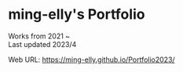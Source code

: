 # ming-elly's Portfolio

Works from 2021 ~ <br>
Last updated 2023/4

Web URL: https://ming-elly.github.io/Portfolio2023/
